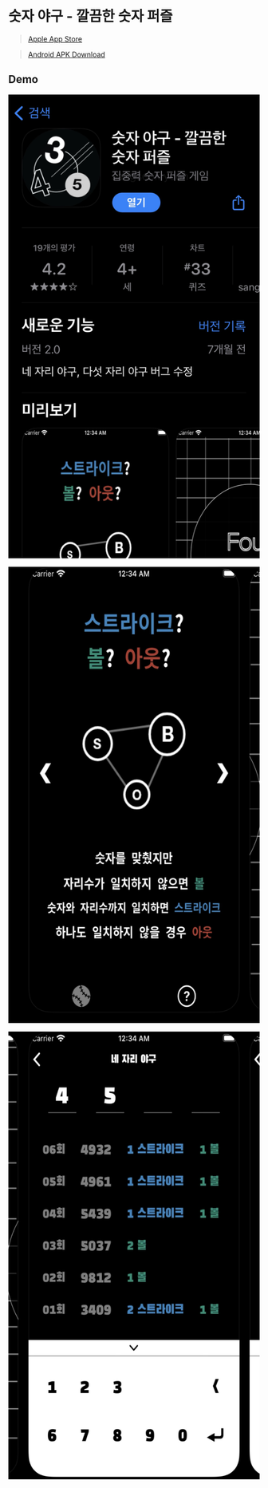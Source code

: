 # 숫자 야구 - 깔끔한 숫자 퍼즐

> [Apple App Store](https://apps.apple.com/at/app/%EC%88%AB%EC%9E%90-%EC%95%BC%EA%B5%AC-%EA%B9%94%EB%81%94%ED%95%9C-%EC%88%AB%EC%9E%90-%ED%8D%BC%EC%A6%90/id1543363170)

> [Android APK Download](https://apktada.com/app/com.amamov.nbnb)

## Demo

<p align="center">
<img src="docs/1.jpeg" alt="nbnb" />
</p>

<p align="center">
<img src="docs/2.jpeg" alt="nbnb" />
</p>

<p align="center">
<img src="docs/3.jpeg" alt="nbnb" />
</p>
